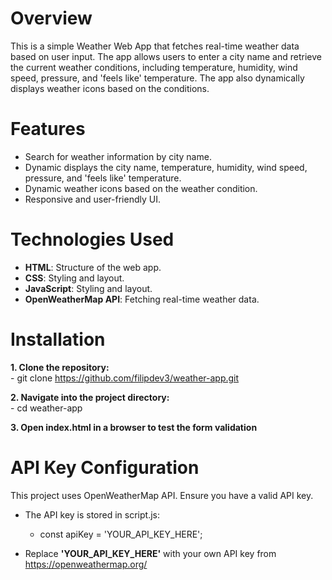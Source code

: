 # Overview
This is a simple Weather Web App that fetches real-time weather data based on user input. The app allows users to enter a city name and retrieve the current weather conditions, including temperature, humidity, wind speed, pressure, and 'feels like' temperature. The app also dynamically displays weather icons based on the conditions.


# Features

- Search for weather information by city name.
- Dynamic displays the city name, temperature, humidity, wind speed, pressure, and 'feels like' temperature.
- Dynamic weather icons based on the weather condition.
- Responsive and user-friendly UI.

# Technologies Used

- **HTML**: Structure of the web app.
- **CSS**: Styling and layout.
- **JavaScript**: Styling and layout.
- **OpenWeatherMap API**: Fetching real-time weather data.


# Installation 

**1. Clone the repository:** <br/>
    - git clone https://github.com/filipdev3/weather-app.git

**2. Navigate into the project directory:** <br/>
    - cd weather-app

**3. Open index.html in a browser to test the form validation**


# API Key Configuration

This project uses OpenWeatherMap API. Ensure you have a valid API key.

- The API key is stored in script.js:
    - const apiKey = 'YOUR_API_KEY_HERE';
    
- Replace **'YOUR_API_KEY_HERE'** with your own API key from https://openweathermap.org/

